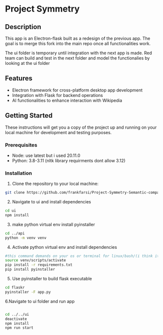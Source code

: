 # Project Symmetry

## Description

This app is an Electron-flask built as a redesign of the previous app. The goal is to merge this fork into the main repo once all functionalities work.

The ui folder is temporary until integration with the next app is made. Red team can build and test in the next folder and model the functionalies by looking at the ui folder

## Features

- Electron framework for cross-platform desktop app development
- Integration with Flask for backend operations
- AI functionalities to enhance interaction with Wikipedia

## Getting Started

These instructions will get you a copy of the project up and running on your local machine for development and testing purposes.

### Prerequisites

- Node: use latest but i used 20.11.0
- Python: 3.8-3.11 (nltk library requirments dont allow 3.12)

### Installation

1. Clone the repository to your local machine:

```bash
git clone https://github.com/frankfarsi/Project-Symmetry-Semantic-comparison-Alpha.git
```

2. Navigate to ui and install dependencies
```bash
cd ui
npm install
```
3. make python virtual env install pyinstaller
```bash
cd ../api
python -m venv venv
```
4. Activate python virtual env and install dependencies 
```bash
#this command demands on your os or terminal for linux/bash/(i think it works for mac too) its
source venv/scripts/activate
pip install -r requirements.txt
pip install pyinstaller
```

5. Use pyinstaller to build flask executable 
```bash
cd flaskr
pyinstaller -F app.py
```
6.Navigate to ui folder and run app
```bash

cd ../../ui
deactivate
npm install
npm run start

```

